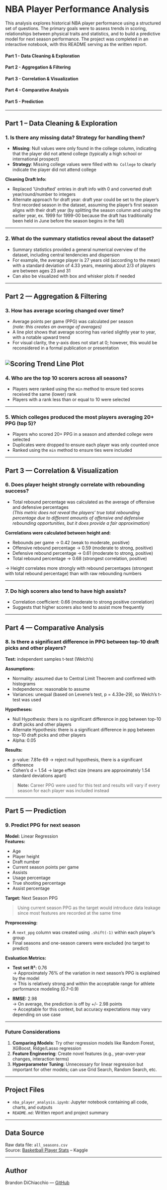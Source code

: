 # NBA Player Performance Analysis

This analysis explores historical NBA player performance using a structured set of questions. The primary goals were to assess trends in scoring, relationships between physical traits and statistics, and to build a predictive model for next season performance. The project was completed in an interactive notebook, with this README serving as the written report.

#### Part 1 - Data Cleaning & Exploration
#### Part 2 - Aggregation & Filtering
#### Part 3 - Correlation & Visualization
#### Part 4 - Comparative Analysis
#### Part 5 - Prediction
---

## Part 1 – Data Cleaning & Exploration

### 1. Is there any missing data? Strategy for handling them?

- **Missing**: Null values were only found in the college column, indicating that the player did not attend college (typically a high school or international prospect)
- **Strategy**: Missing college values were filled with `No College` to clearly indicate the player did not attend college

**Cleaning Draft Info:**
- Replaced 'Undrafted' entries in draft info with 0 and converted draft year/round/number to integers
- Alternate approach for draft year: draft year could be set to the player’s first recorded season in the dataset, assuming the player’s first season aligns with their draft year (by splitting the season column and using the earlier year, ex. 1999 for 1999-00 because the draft has traditionally been held in June before the season begins in the fall)

---

### 2. What do the summary statistics reveal about the dataset?

- Summary statistics provided a general numerical overview of the dataset, including central tendencies and dispersion
- For example, the average player is 27 years old (according to the mean) with a standard deviation of 4.33 years, meaning about 2/3 of players are between ages 23 and 31
- Can also be visualized with box and whisker plots if needed

---

## Part 2 — Aggregation & Filtering

### 3. How has average scoring changed over time?

- Average points per game (PPG) was calculated per season  
  *(note: this creates an average of averages)*
- A line plot shows that average scoring has varied slightly year to year, with a notable upward trend
- For visual clarity, the y-axis does not start at 0; however, this would be reconsidered in a formal publication or presentation

![Scoring Trend Line Plot](visualizations/avg_ppg_per_year.png)
---

### 4. Who are the top 10 scorers across all seasons?

- Players were ranked using the `min` method to ensure tied scores received the same (lower) rank
- Players with a rank less than or equal to 10 were selected

---

### 5. Which colleges produced the most players averaging 20+ PPG (top 5)?

- Players who scored 20+ PPG in a season and attended college were selected
- Duplicates were dropped to ensure each player was only counted once
- Ranked using the `min` method to ensure ties were included

---

## Part 3 — Correlation & Visualization

### 6. Does player height strongly correlate with rebounding success?

- Total rebound percentage was calculated as the average of offensive and defensive percentages  
  *(This metric does not reveal the players’ true total rebounding percentage due to different amounts of offensive and defensive rebounding opportunities, but it does provide a fair approximation)*

**Correlations were calculated between height and:**
- Rebounds per game → 0.42 (weak to moderate, positive)
- Offensive rebound percentage → 0.59 (moderate to strong, positive)
- Defensive rebound percentage → 0.61 (moderate to strong, positive)
- Total rebound percentage → 0.68 (strongest correlation, positive)

→ Height correlates more strongly with rebound percentages (strongest with total rebound percentage) than with raw rebounding numbers

---

### 7. Do high scorers also tend to have high assists?

- Correlation coefficient: 0.66 (moderate to strong positive correlation)
- Suggests that higher scorers also tend to assist more frequently

---

## Part 4 — Comparative Analysis

### 8. Is there a significant difference in PPG between top-10 draft picks and other players?

**Test:** independent samples t-test (Welch’s)

**Assumptions:**
- Normality: assumed due to Central Limit Theorem and confirmed with histograms  
- Independence: reasonable to assume  
- Variances: unequal (based on Levene’s test, p = 4.33e-29), so Welch’s t-test was used  

**Hypotheses:**
- Null Hypothesis: there is no significant difference in ppg between top-10 draft picks and other players  
- Alternate Hypothesis: there is a significant difference in ppg between top-10 draft picks and other players  
- Alpha: 0.05  

**Results:**
- p-value: 7.81e-69 → reject null hypothesis, there is a significant difference  
- Cohen’s d = 1.54 → large effect size (means are approximately 1.54 standard deviations apart)

> **Note:** Career PPG were used for this test and results will vary if every season for each player was included instead

---

## Part 5 — Prediction

### 9. Predict PPG for next season

**Model:** Linear Regression  
**Features:**  
- Age  
- Player height  
- Draft number  
- Current season points per game  
- Assists  
- Usage percentage  
- True shooting percentage  
- Assist percentage  

**Target:** Next Season PPG  
> Using current season PPG as the target would introduce data leakage since most features are recorded at the same time

**Preprocessing:**
- A `next_ppg` column was created using `.shift(-1)` within each player’s group
- Final seasons and one-season careers were excluded (no target to predict)

**Evaluation Metrics:**  
- **Test set R²:** 0.76  
  → Approximately 76% of the variation in next season’s PPG is explained by the model  
  → This is relatively strong and within the acceptable range for athlete performance modeling (0.7–0.9)  

- **RMSE:** 2.98  
  → On average, the prediction is off by +/- 2.98 points  
  → Acceptable for this context, but accuracy expectations may vary depending on use case

---

### Future Considerations

1. **Comparing Models**: Try other regression models like Random Forest, XGBoost, Ridge/Lasso regression  
2. **Feature Engineering**: Create novel features (e.g., year-over-year changes, interaction terms)  
3. **Hyperparameter Tuning**: Unnecessary for linear regression but important for other models; can use Grid Search, Random Search, etc.

---

## Project Files

- `nba_player_analysis.ipynb`: Jupyter notebook containing all code, charts, and outputs  
- `README.md`: Written report and project summary  

---

## Data Source

Raw data file: `all_seasons.csv`  
Source: [Basketball Player Stats](https://www.kaggle.com/datasets/justinas/nba-players-data) – Kaggle

---

## Author

Brandon DiChiacchio — [GitHub](https://github.com/bdichiacchio)
